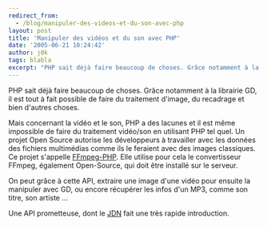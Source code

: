 ```yaml
---
redirect_from:
  - /blog/manipuler-des-videos-et-du-son-avec-php
layout: post
title: 'Manipuler des vidéos et du son avec PHP'
date: '2005-06-21 10:24:42'
author: j0k
tags: blabla
excerpt: "PHP sait déjà faire beaucoup de choses. Grâce notamment à la librairie GD, il est tout à fait possible de faire du traitement d'image, du recadrage et bien d'autres choses.     \nMais concernant la vidéo et le son, PHP a des lacunes et il est même impossible de faire du traitement vidéo/son en utilisant PHP tel quel.   Un projet Open Source autorise les      …"
---
```


PHP sait déjà faire beaucoup de choses. Grâce notamment à la librairie GD, il est tout à fait possible de faire du traitement d'image, du recadrage et bien d'autres choses.

Mais concernant la vidéo et le son, PHP a des lacunes et il est même impossible de faire du traitement vidéo/son en utilisant PHP tel quel.   Un projet Open Source autorise les développeurs à travailler avec les données des fichiers multimédias comme ils le feraient avec des images classiques. Ce projet s'appelle [FFmpeg-PHP](http://ffmpeg-php.sourceforge.net/).   Elle utilise pour cela le convertisseur FFmpeg, également Open-Source, qui doit être installé sur le serveur.

On peut grâce à cette API, extraire une image d'une vidéo pour ensuite la manipuler avec GD, ou encore récupérer les infos d'un MP3, comme son titre, son artiste ...

Une API prometteuse, dont le [JDN](http://developpeur.journaldunet.com/tutoriel/php/050620-php-exploiter-video-audio-ffmpeg-api.shtml) fait une très rapide introduction.
